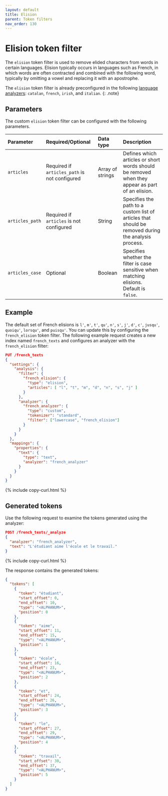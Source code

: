 ```yaml
---
layout: default
title: Elision
parent: Token filters
nav_order: 130
---
```


# Elision token filter

The `elision` token filter is used to remove elided characters from words in certain languages. Elision typically occurs in languages such as French, in which words are often contracted and combined with the following word, typically by omitting a vowel and replacing it with an apostrophe. 

The `elision` token filter is already preconfigured in the following [language analyzers]({{site.url}}{{site.baseurl}}/analyzers/language-analyzers/): `catalan`, `french`, `irish`, and `italian`.
{: .note}

## Parameters

The custom `elision` token filter can be configured with the following parameters.

Parameter | Required/Optional | Data type | Description
:--- | :--- | :--- | :--- 
`articles` | Required if `articles_path` is not configured | Array of strings | Defines which articles or short words should be removed when they appear as part of an elision.
`articles_path` | Required if `articles` is not configured | String | Specifies the path to a custom list of articles that should be removed during the analysis process. 
`articles_case` | Optional | Boolean | Specifies whether the filter is case sensitive when matching elisions. Default is `false`.

## Example

The default set of French elisions is `l'`, `m'`, `t'`, `qu'`, `n'`, `s'`, `j'`, `d'`, `c'`, `jusqu'`, `quoiqu'`, `lorsqu'`, and `puisqu'`. You can update this by configuring the `french_elision` token filter. The following example request creates a new index named `french_texts` and configures an analyzer with the `french_elision` filter:

```json
PUT /french_texts
{
  "settings": {
    "analysis": {
      "filter": {
        "french_elision": {
          "type": "elision",
          "articles": [ "l", "t", "m", "d", "n", "s", "j" ]
        }
      },
      "analyzer": {
        "french_analyzer": {
          "type": "custom",
          "tokenizer": "standard",
          "filter": ["lowercase", "french_elision"]
        }
      }
    }
  },
  "mappings": {
    "properties": {
      "text": {
        "type": "text",
        "analyzer": "french_analyzer"
      }
    }
  }
}

```
{% include copy-curl.html %}

## Generated tokens

Use the following request to examine the tokens generated using the analyzer:

```json
POST /french_texts/_analyze
{
  "analyzer": "french_analyzer",
  "text": "L'étudiant aime l'école et le travail."
}
```
{% include copy-curl.html %}

The response contains the generated tokens:

```json
{
  "tokens": [
    {
      "token": "étudiant",
      "start_offset": 0,
      "end_offset": 10,
      "type": "<ALPHANUM>",
      "position": 0
    },
    {
      "token": "aime",
      "start_offset": 11,
      "end_offset": 15,
      "type": "<ALPHANUM>",
      "position": 1
    },
    {
      "token": "école",
      "start_offset": 16,
      "end_offset": 23,
      "type": "<ALPHANUM>",
      "position": 2
    },
    {
      "token": "et",
      "start_offset": 24,
      "end_offset": 26,
      "type": "<ALPHANUM>",
      "position": 3
    },
    {
      "token": "le",
      "start_offset": 27,
      "end_offset": 29,
      "type": "<ALPHANUM>",
      "position": 4
    },
    {
      "token": "travail",
      "start_offset": 30,
      "end_offset": 37,
      "type": "<ALPHANUM>",
      "position": 5
    }
  ]
}
```
